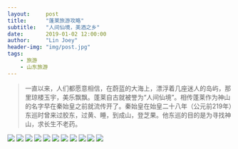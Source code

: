 ```yaml
---
layout:     post
title:      "蓬莱旅游攻略"
subtitle:   "人间仙境，美酒之乡"
date:       2019-01-02 12:00:00
author:     "Lin Joey"
header-img: "img/post.jpg"
tags:
    - 旅游
    - 山东旅游
---
```


>一直以来，人们都愿意相信，在蔚蓝的大海上，漂浮着几座迷人的岛屿，那里琼楼玉宇，美乐飘飘。蓬莱自古就被誉为“人间仙境”。相传蓬莱作为神山的名字早在秦始皇之前就流传开了。秦始皇在始皇二十八年（公元前219年）东巡时曾来过胶东，过黄、睡，到成山，登芝果。他东巡的目的是为寻找神山，求长生不老药。

![](http://ww1.sinaimg.cn/large/7c08400ely1g2t1uxmbs0j22th4nitz4.jpg)
![](http://ww1.sinaimg.cn/large/7c08400ely1g2t1uym2fuj235759mb29.jpg)
![](http://ww1.sinaimg.cn/large/7c08400ely1g2t1uy409kj235759mqv5.jpg)
![](http://ww1.sinaimg.cn/large/7c08400ely1g2t1uynvt2j235759m4qq.jpg)
![](http://ww1.sinaimg.cn/large/7c08400ely1g2t1vaknayj235759m4qq.jpg)
![](http://ww1.sinaimg.cn/large/7c08400ely1g2t1v9zek1j235759mu0x.jpg)
![](http://ww1.sinaimg.cn/large/7c08400ely1g2t1vahcdbj235759m1ky.jpg)
![](http://ww1.sinaimg.cn/large/7c08400ely1g2t1va997fj235759mx6p.jpg)
![](http://ww1.sinaimg.cn/large/7c08400ely1g2t1vhnimpj235759mkjl.jpg)
![](http://ww1.sinaimg.cn/large/7c08400ely1g2t1vhsurvj235759mqv5.jpg)
![](http://ww1.sinaimg.cn/large/7c08400ely1g2t1vhkf9zj235759m7wh.jpg)
